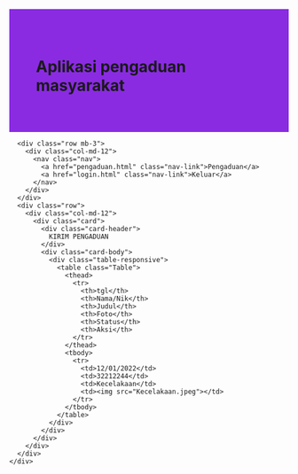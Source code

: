 <!doctype html>
<html lang="en">
  <head>
    <!-- Required meta tags -->
    <meta charset="utf-8">
    <meta name="viewport" content="width=device-width, initial-scale=1">
<!-- Bootstrap CSS -->
    <link href="https://cdn.jsdelivr.net/npm/bootstrap@5.1.3/dist/css/bootstrap.min.css" rel="stylesheet" integrity="sha384-1BmE4kWBq78iYhFldvKuhfTAU6auU8tT94WrHftjDbrCEXSU1oBoqyl2QvZ6jIW3" crossorigin="anonymous">
    <style>
      .jumbotron{
        padding: 3rem;
        background-color: blueviolet;
      }
      .form-group{
        margin-top: 1rem;
        margin-bottom: 1rem;
      }
    </style>
    <title>pengaduan masyarakat</title>
  </head>
  <body>
    <div class="container">
      <div class="row mb-5">
        <div class="col-md-12">
          <div class="jumbotron">
            <h1 class="text-center">
              Aplikasi pengaduan masyarakat
            </h1>
          </div>
        </div>
      </div>

      <div class="row mb-3">
        <div class="col-md-12">
          <nav class="nav">
            <a href="pengaduan.html" class="nav-link">Pengaduan</a>
            <a href="login.html" class="nav-link">Keluar</a>
          </nav>
        </div>
      </div>
      <div class="row">
        <div class="col-md-12">
          <div class="card">
            <div class="card-header">
              KIRIM PENGADUAN
            </div>
            <div class="card-body">
              <div class="table-responsive">
                <table class="Table">
                  <thead>
                    <tr>
                      <th>tgl</th>
                      <th>Nama/Nik</th>
                      <th>Judul</th>
                      <th>Foto</th>
                      <th>Status</th>
                      <th>Aksi</th>
                    </tr>
                  </thead>
                  <tbody>
                    <tr>
                      <td>12/01/2022</td>
                      <td>32212244</td>
                      <td>Kecelakaan</td>
                      <td><img src="Kecelakaan.jpeg"></td>
                    </tr>
                  </tbody>
                </table>
              </div>
            </div>
          </div>
        </div>
      </div>
    </div>




<script src="https://cdn.jsdelivr.net/npm/bootstrap@5.1.3/dist/js/bootstrap.bundle.min.js" integrity="sha384-ka7Sk0Gln4gmtz2MlQnikT1wXgYsOg+OMhuP+IlRH9sENBO0LRn5q+8nbTov4+1p" crossorigin="anonymous"></script>

</body>
</html>
